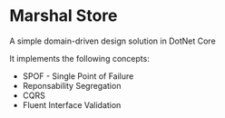 # Marshal Store

A simple domain-driven design solution in DotNet Core

It implements the following concepts:

  * SPOF - Single Point of Failure
  * Reponsability Segregation
  * CQRS
  * Fluent Interface Validation
